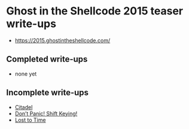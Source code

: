 # Ghost in the Shellcode 2015 teaser write-ups

* <https://2015.ghostintheshellcode.com/>

## Completed write-ups

* none yet

## Incomplete write-ups

* [Citadel](citadel)
* [Don’t Panic! Shift Keying!](dont-panic-shift-keying)
* [Lost to Time](lost-to-time)

